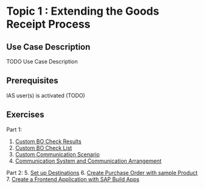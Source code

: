 # Topic 1 : Extending the Goods Receipt Process

## Use Case Description

TODO Use Case Description

## Prerequisites

IAS user(s) is activated (TODO)

## Exercises

Part 1:
1. [Custom BO Check Results](./s4hc/grcheck_bo.md) 
2. [Custom BO Check List](./s4hc/checklist_bo.md)
3. [Custom Communication Scenario](./s4hc/communication_scenario.md)
4. [Communication System and Communication Arrangement](./s4hc/communication_arrangement.md)

Part 2:
5. [Set up Destinations](./s4hc/destination.md)
6. [Create Purchase Order with sample Product](./s4hc/purchase_order.md)
7. [Create a Frontend Application with SAP Build Apps](./build-apps/sap_build_apps.md)

